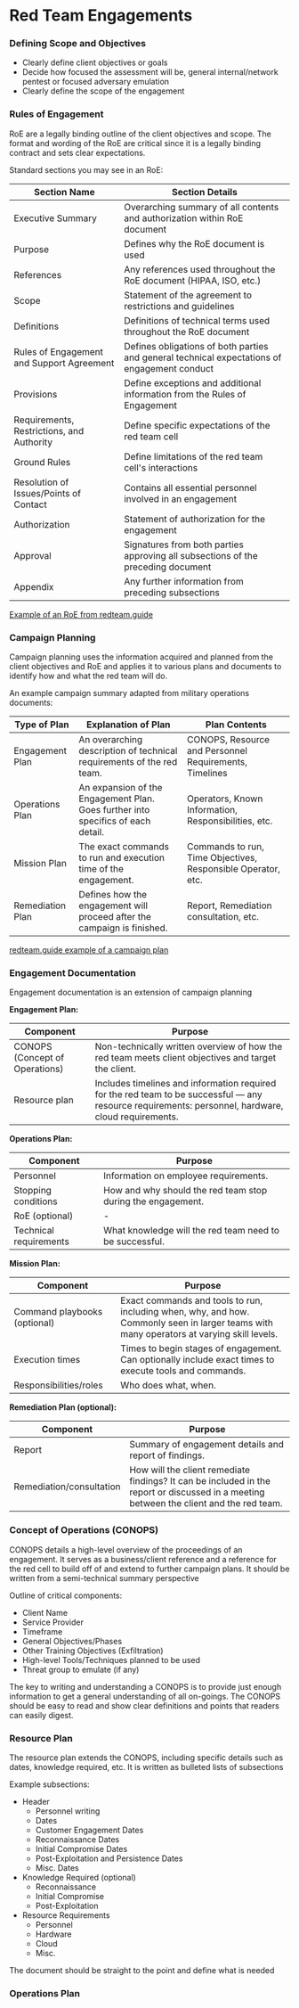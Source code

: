 # Red Team Engagements

### Defining Scope and Objectives

- Clearly define client objectives or goals  
- Decide how focused the assessment will be, general internal/network pentest or focused adversary emulation  
- Clearly define the scope of the engagement

### Rules of Engagement

RoE are a legally binding outline of the client objectives and scope. The format and wording of the RoE 
are critical since it is a legally binding contract and sets clear expectations.

Standard sections you may see in an RoE:

| Section Name | Section Details |
|--------------|-----------------|
| Executive Summary| Overarching summary of all contents and authorization within RoE document |
| Purpose | Defines why the RoE document is used |
| References | Any references used throughout the RoE document (HIPAA, ISO, etc.) |
| Scope | Statement of the agreement to restrictions and guidelines |
| Definitions | Definitions of technical terms used throughout the RoE document |
| Rules of Engagement and Support Agreement | Defines obligations of both parties and general technical expectations of engagement conduct |
| Provisions | Define exceptions and additional information from the Rules of Engagement |
| Requirements, Restrictions, and Authority | Define specific expectations of the red team cell |
| Ground Rules | Define limitations of the red team cell's interactions |
| Resolution of Issues/Points of Contact | Contains all essential personnel involved in an engagement |
| Authorization | Statement of authorization for the engagement |
| Approval | Signatures from both parties approving all subsections of the preceding document |
| Appendix | Any further information from preceding subsections |

[Example of an RoE from redteam.guide](https://redteam.guide/docs/templates/roe_template/)

### Campaign Planning

Campaign planning uses the information acquired and planned from the client objectives and RoE and 
applies it to various plans and documents to identify how and what the red team will do.

An example campaign summary adapted from military operations documents:

| Type of Plan | Explanation of Plan | Plan Contents |
|--------------|---------------------|---------------|
| Engagement Plan | An overarching description of technical requirements of the red team. | CONOPS, Resource and Personnel Requirements, Timelines |
| Operations Plan | An expansion of the Engagement Plan. Goes further into specifics of each detail. | Operators, Known Information, Responsibilities, etc. |
| Mission Plan | The exact commands to run and execution time of the engagement. | Commands to run, Time Objectives, Responsible Operator, etc. |
| Remediation Plan | Defines how the engagement will proceed after the campaign is finished. | Report, Remediation consultation, etc. |

[redteam.guide example of a campaign plan](https://redteam.guide/docs/checklists/red-team-checklist/)

### Engagement Documentation

Engagement documentation is an extension of campaign planning

**Engagement Plan:**

| Component | Purpose |
|-----------|---------|
| CONOPS (Concept of Operations) | Non-technically written overview of how the red team meets client objectives and target the client. |
| Resource plan | Includes timelines and information required for the red team to be successful — any resource requirements: personnel, hardware, cloud requirements. |

**Operations Plan:**

| Component | Purpose |
|-----------|---------|
| Personnel | Information on employee requirements. |
| Stopping conditions | How and why should the red team stop during the engagement. |
| RoE (optional) | - |
| Technical requirements | What knowledge will the red team need to be successful. |

**Mission Plan:**

| Component | Purpose |
|-----------|---------|
| Command playbooks (optional) | Exact commands and tools to run, including when, why, and how. Commonly seen in larger teams with many operators at varying skill levels. |
| Execution times | Times to begin stages of engagement. Can optionally include exact times to execute tools and commands. |
| Responsibilities/roles | Who does what, when. |

**Remediation Plan (optional):**

| Component | Purpose |
|-----------|---------|
| Report | Summary of engagement details and report of findings. |
| Remediation/consultation | How will the client remediate findings? It can be included in the report or discussed in a meeting between the client and the red team. |

### Concept of Operations (CONOPS)

CONOPS details a high-level overview of the proceedings of an engagement. It serves as a business/client
reference and a reference for the red cell to build off of and extend to further campaign plans. It 
should be written from a semi-technical summary perspective

Outline of critical components:

- Client Name
- Service Provider
- Timeframe
- General Objectives/Phases
- Other Training Objectives (Exfiltration)
- High-level Tools/Techniques planned to be used
- Threat group to emulate (if any)

The key to writing and understanding a CONOPS is to provide just enough information to get a general 
understanding of all on-goings. The CONOPS should be easy to read and show clear definitions and points 
that readers can easily digest.

### Resource Plan

The resource plan extends the CONOPS, including specific details such as dates, knowledge required, etc.
It is written as bulleted lists of subsections

Example subsections:

- Header
    - Personnel writing
    - Dates
    - Customer
Engagement Dates
    - Reconnaissance Dates
    - Initial Compromise Dates
    - Post-Exploitation and Persistence Dates
    - Misc. Dates
- Knowledge Required (optional)
    - Reconnaissance
    - Initial Compromise
    - Post-Exploitation
- Resource Requirements
    - Personnel
    - Hardware
    - Cloud
    - Misc.

The document should be straight to the point and define what is needed

### Operations Plan


